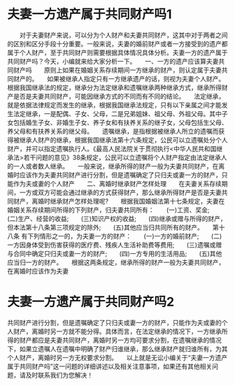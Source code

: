 # 夫妻一方遗产属于共同财产吗1

　　对于夫妻财产来说，可以分为个人财产和夫妻共同财产，这其中对于两者之间的区别和区分手段十分重要。一般来说，夫妻的婚前财产或者一方接受到的遗产都属于个人财产，至于共同财产则需要根据具体情况具体分析。夫妻一方的遗产属于共同财产吗？今天，小编就来给大家分析一下。　　一、一方的遗产应该算夫妻共同财产吗　　原则上如果在婚姻关系存续期间一方继承的财产，则认定属于夫妻共同财产的。　　如果被继承人指定只有一方继承遗产的话，则视为夫妻个人财产。　　根据我国继承法的规定，继承分为法定继承和遗嘱继承两种继承方式，继承所得财产是否是夫妻共同财产，可能因继承方式的不同而有不同的结论。　　法定继承，就是依据法律规定而发生的继承，根据我国继承法规定，只有以下亲属之间才能发生法定继承，一是配偶、子女、父母，二是兄弟姐妹、祖父母、外祖父母。其中子女包括婚生子女、非婚生子女、养子女和有扶养关系的继子女，父母包括生父母、养父母和有扶养关系的继父母。　　遗嘱继承，是指根据被继承人所立的遗嘱而获得被继承人财产的继承，根据我国继承法第十六条规定，公民可以立遗嘱处分个人财产，并可以指定遗嘱执行人。《最高人民法院关于贯彻执行<中华人民共和国继承法>若干问题的意见》38条规定，公民可以立遗嘱将个人财产指定由法定继承人的一人或者数人继承。　　一般来说，继承所得的财产一般为夫妻共同财产，在离婚时应该作为夫妻共同财产进行分割，但是遗嘱确定了只归夫或妻一方的财产，只能作为夫或妻的个人财产　　二、离婚时继承财产怎样处理　　在夫妻关系存续期间，一方或双方可能会通过继承的方式获得财产，那么继承所得财产是否是夫妻共同财产，离婚时继承财产怎样处理呢?　　根据我国婚姻法第十七条规定，夫妻在婚姻关系存续期间所得的下列财产，归夫妻共同所有：　　(一)工资、奖金;　　(二)生产、经营的收益;　　(三)知识产权的收益;　　(四)继承或赠与所得的财产，但本法第十八条第三项规定的除外;　　(五)其他应当归共同所有的财产。　　第十八条 有下列情形之一的，为夫妻一方的财产：　　(一)一方的婚前财产;　　(二)一方因身体受到伤害获得的医疗费、残疾人生活补助费等费用;　　(三)遗嘱或赠与合同中确定只归夫或妻一方的财产;　　(四)一方专用的生活用品;　　(五)其他应当归一方的财产。　　根据这两条规定，继承所得的财产一般为夫妻共同财产，在离婚时应该作为夫妻

# 夫妻一方遗产属于共同财产吗2

共同财产进行分割，但是遗嘱确定了只归夫或妻一方的财产，只能作为夫或妻的个人财产，离婚时另一方就不能分得。具体而言，在法定继承的情况下，一方继承所得的财产都应是夫妻共同财产，离婚时另一方均可要求分割，在遗嘱继承的情况下，如果立遗嘱人在遗嘱中明确了财产归谁继承，那么继承财产就归谁所有，为其个人财产，离婚时另一方无权要求分割。　　以上就是无讼小编关于“夫妻一方遗产属于共同财产吗”这一问题的详细讲述以及相关注意事项，如果还有其他相关问题，请及时联系我们为您解决！

